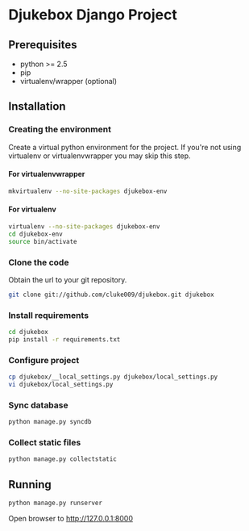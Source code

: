 # Djukebox Django Project #
## Prerequisites ##

- python >= 2.5
- pip
- virtualenv/wrapper (optional)

## Installation ##
### Creating the environment ###
Create a virtual python environment for the project.
If you're not using virtualenv or virtualenvwrapper you may skip this step.

#### For virtualenvwrapper ####
```bash
mkvirtualenv --no-site-packages djukebox-env
```

#### For virtualenv ####
```bash
virtualenv --no-site-packages djukebox-env
cd djukebox-env
source bin/activate
```

### Clone the code ###
Obtain the url to your git repository.

```bash
git clone git://github.com/cluke009/djukebox.git djukebox
```

### Install requirements ###
```bash
cd djukebox
pip install -r requirements.txt
```

### Configure project ###
```bash
cp djukebox/__local_settings.py djukebox/local_settings.py
vi djukebox/local_settings.py
```

### Sync database ###
```bash
python manage.py syncdb
```

### Collect static files ###
```bash
python manage.py collectstatic
```

## Running ##
```bash
python manage.py runserver
```

Open browser to http://127.0.0.1:8000
